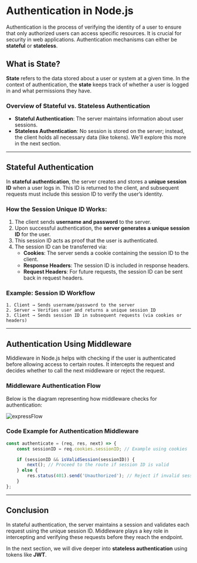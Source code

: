 # Authentication in Node.js

Authentication is the process of verifying the identity of a user to ensure that only authorized users can access specific resources. It is crucial for security in web applications. Authentication mechanisms can either be **stateful** or **stateless**.

## What is State?

**State** refers to the data stored about a user or system at a given time. In the context of authentication, the **state** keeps track of whether a user is logged in and what permissions they have. 

### Overview of Stateful vs. Stateless Authentication
- **Stateful Authentication**: The server maintains information about user sessions.
- **Stateless Authentication**: No session is stored on the server; instead, the client holds all necessary data (like tokens). We'll explore this more in the next section.

---

## Stateful Authentication

In **stateful authentication**, the server creates and stores a **unique session ID** when a user logs in. This ID is returned to the client, and subsequent requests must include this session ID to verify the user’s identity.

### How the Session Unique ID Works:
1. The client sends **username and password** to the server.
2. Upon successful authentication, the **server generates a unique session ID** for the user.
3. This session ID acts as proof that the user is authenticated.
4. The session ID can be transferred via:
   - **Cookies**: The server sends a cookie containing the session ID to the client.
   - **Response Headers**: The session ID is included in response headers.
   - **Request Headers**: For future requests, the session ID can be sent back in request headers.

### Example: Session ID Workflow
```plaintext
1. Client → Sends username/password to the server
2. Server → Verifies user and returns a unique session ID
3. Client → Sends session ID in subsequent requests (via cookies or headers)
```

---

## Authentication Using Middleware

Middleware in Node.js helps with checking if the user is authenticated before allowing access to certain routes. It intercepts the request and decides whether to call the next middleware or reject the request.

### Middleware Authentication Flow

Below is the diagram representing how middleware checks for authentication:

![expressFlow](assets\expressFlow.png)

### Code Example for Authentication Middleware

```javascript
const authenticate = (req, res, next) => {
    const sessionID = req.cookies.sessionID; // Example using cookies

    if (sessionID && isValidSession(sessionID)) {
        next(); // Proceed to the route if session ID is valid
    } else {
        res.status(401).send('Unauthorized'); // Reject if invalid session
    }
};
```

---

## Conclusion

In stateful authentication, the server maintains a session and validates each request using the unique session ID. Middleware plays a key role in intercepting and verifying these requests before they reach the endpoint.

In the next section, we will dive deeper into **stateless authentication** using tokens like **JWT**.
